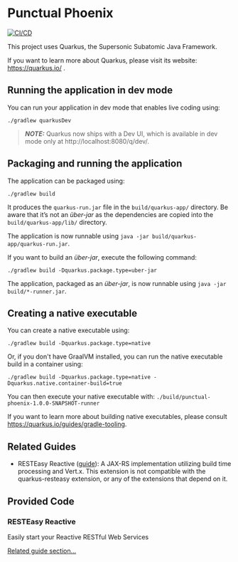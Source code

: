 # Punctual Phoenix

[![CI/CD](https://github.com/roudra/punctual-phoenix/actions/workflows/cicd.yml/badge.svg)](https://github.com/roudra/punctual-phoenix/actions/workflows/cicd.yml)

[//]: # ([![Build]&#40;https://github.com/roudra/punctual-phoenix/actions/workflows/build.yml/badge.svg?branch=main&#41;]&#40;https://github.com/roudra/punctual-phoenix/actions/workflows/build.yml&#41; )

[//]: # ([![OSE Qrks JVM [Dev]]&#40;https://github.com/roudra/punctual-phoenix/actions/workflows/ose-qrks-jvm-dev.yml/badge.svg?branch=main&#41;]&#40;https://github.com/roudra/punctual-phoenix/actions/workflows/ose-qrks-jvm-dev.yml&#41;)

[//]: # ([![K-Native Qrks [Dev]]&#40;https://github.com/roudra/punctual-phoenix/actions/workflows/kn-qrks-native-dev.yml/badge.svg?branch=main&#41;]&#40;https://github.com/roudra/punctual-phoenix/actions/workflows/kn-qrks-native-dev.yml&#41;)

[//]: # ([![OSE Qrks-n [Staging]]&#40;https://github.com/roudra/punctual-phoenix/actions/workflows/ose-qrks-native-stg.yml/badge.svg?branch=main&#41;]&#40;https://github.com/roudra/punctual-phoenix/actions/workflows/ose-qrks-native-stg.yml&#41;)



This project uses Quarkus, the Supersonic Subatomic Java Framework.

If you want to learn more about Quarkus, please visit its website: https://quarkus.io/ .

## Running the application in dev mode

You can run your application in dev mode that enables live coding using:
```shell script
./gradlew quarkusDev
```

> **_NOTE:_**  Quarkus now ships with a Dev UI, which is available in dev mode only at http://localhost:8080/q/dev/.

## Packaging and running the application

The application can be packaged using:
```shell script
./gradlew build
```
It produces the `quarkus-run.jar` file in the `build/quarkus-app/` directory.
Be aware that it’s not an _über-jar_ as the dependencies are copied into the `build/quarkus-app/lib/` directory.

The application is now runnable using `java -jar build/quarkus-app/quarkus-run.jar`.

If you want to build an _über-jar_, execute the following command:
```shell script
./gradlew build -Dquarkus.package.type=uber-jar
```

The application, packaged as an _über-jar_, is now runnable using `java -jar build/*-runner.jar`.

## Creating a native executable

You can create a native executable using: 
```shell script
./gradlew build -Dquarkus.package.type=native
```

Or, if you don't have GraalVM installed, you can run the native executable build in a container using: 
```shell script
./gradlew build -Dquarkus.package.type=native -Dquarkus.native.container-build=true
```

You can then execute your native executable with: `./build/punctual-phoenix-1.0.0-SNAPSHOT-runner`

If you want to learn more about building native executables, please consult https://quarkus.io/guides/gradle-tooling.

## Related Guides

- RESTEasy Reactive ([guide](https://quarkus.io/guides/resteasy-reactive)): A JAX-RS implementation utilizing build time processing and Vert.x. This extension is not compatible with the quarkus-resteasy extension, or any of the extensions that depend on it.

## Provided Code

### RESTEasy Reactive

Easily start your Reactive RESTful Web Services

[Related guide section...](https://quarkus.io/guides/getting-started-reactive#reactive-jax-rs-resources)
